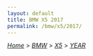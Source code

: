 ```yaml
---
layout: default
title: BMW X5 2017
permalink: /bmw/x5/2017/
---
```

[*Home*](/) > [*BMW*](/bmw/) > [*X5*](/bmw/x5/) > [*YEAR*](/bmw/x5/year/)
